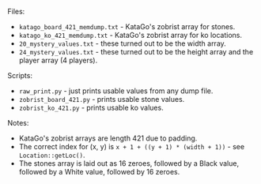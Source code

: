 Files:

* `katago_board_421_memdump.txt` - KataGo's zobrist array for stones.
* `katago_ko_421_memdump.txt` - KataGo's zobrist array for ko locations.
* `20_mystery_values.txt` - these turned out to be the width array.
* `24_mystery_values.txt` - these turned out to be the height array and the player array (4 players).

Scripts:

* `raw_print.py` - just prints usable values from any dump file.
* `zobrist_board_421.py` - prints usable stone values.
* `zobrist_ko_421.py` - prints usable ko values.

Notes:

* KataGo's zobrist arrays are length 421 due to padding.
* The correct index for (x, y) is `x + 1 + ((y + 1) * (width + 1))` - see `Location::getLoc()`.
* The stones array is laid out as 16 zeroes, followed by a Black value, followed by a White value, followed by 16 zeroes.
